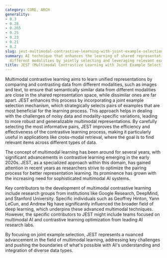 ```yaml
---
category: CORE, ARCH
generality:
- 0.3
- 0.28
- 0.265
- 0.25
- 0.23
- 0.21
- 0.2
slug: jest-multimodal-contrastive-learning-with-joint-example-selection
summary: AI technique that enhances the learning of shared representations across
  different modalities by jointly selecting and leveraging relevant examples.
title: JEST (Multimodal Contrastive Learning with Joint Example Selection)
---
```


Multimodal contrastive learning aims to learn unified representations by comparing and contrasting data from different modalities, such as images and text, to ensure that semantically similar data from different modalities are close in the shared representation space, while dissimilar ones are far apart. JEST enhances this process by incorporating a joint example selection mechanism, which strategically selects pairs of examples that are most beneficial for the learning process. This approach helps in dealing with the challenges of noisy data and modality-specific variations, leading to more robust and generalizable multimodal representations. By carefully selecting the most informative pairs, JEST improves the efficiency and effectiveness of the contrastive learning process, making it particularly useful in applications like cross-modal retrieval, where the goal is to find relevant items across different types of data.

The concept of multimodal learning has been around for several years, with significant advancements in contrastive learning emerging in the early 2020s. JEST, as a specialized approach within this domain, has gained attention in recent years as researchers strive to optimize the pairing process for better representation learning. Its prominence has grown with the increasing need for sophisticated multimodal AI systems.

Key contributors to the development of multimodal contrastive learning include research groups from institutions like Google Research, DeepMind, and Stanford University. Specific individuals such as Geoffrey Hinton, Yann LeCun, and Andrew Ng have significantly influenced the broader field of deep learning, which underpins these advanced multimodal techniques. However, the specific contributors to JEST might include teams focused on multimodal AI and contrastive learning optimization from leading AI research labs.

By focusing on joint example selection, JEST represents a nuanced advancement in the field of multimodal learning, addressing key challenges and pushing the boundaries of what's possible with AI's understanding and integration of diverse data types.